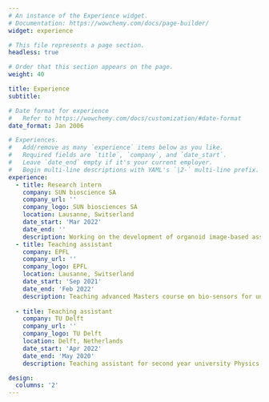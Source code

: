 ```yaml
---
# An instance of the Experience widget.
# Documentation: https://wowchemy.com/docs/page-builder/
widget: experience

# This file represents a page section.
headless: true

# Order that this section appears on the page.
weight: 40

title: Experience
subtitle:

# Date format for experience
#   Refer to https://wowchemy.com/docs/customization/#date-format
date_format: Jan 2006

# Experiences.
#   Add/remove as many `experience` items below as you like.
#   Required fields are `title`, `company`, and `date_start`.
#   Leave `date_end` empty if it's your current employer.
#   Begin multi-line descriptions with YAML's `|2-` multi-line prefix.
experience:
  - title: Research intern
    company: SUN bioscience SA
    company_url: ''
    company_logo: SUN biosciences SA
    location: Lausanne, Switserland
    date_start: 'Mar 2022'
    date_end: ''
    description: Working on the development of organoid image-based assays on our platform, Gri3D®.
  - title: Teaching assistant
    company: EPFL
    company_url: ''
    company_logo: EPFL
    location: Lausanne, Switserland
    date_start: 'Sep 2021'
    date_end: 'Feb 2022'
    description: Teaching advanced Masters course on bio-sensors for university Life Sciences, Materials and Electronic students.  Learned to come up with exercises adapted to the students' level and present the solutions in an interactive manner.
        
  - title: Teaching assistant
    company: TU Delft
    company_url: ''
    company_logo: TU Delft
    location: Delft, Netherlands
    date_start: 'Apr 2022'
    date_end: 'May 2020'
    description: Teaching assistant for second year university Physics and Nanobiology students during tutorials on thermodynamics and programming. Learned advanced teaching skills in an advanced course.

design:
  columns: '2'
---
```

